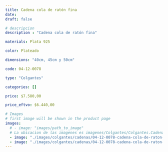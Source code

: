 ```yaml
---
title: Cadena cola de ratón fina
date: 
draft: false

# descripcion
description : "Cadena cola de ratón fina"

materials: Plata 925

color: Plateado

dimensions: "40cm, 45cm y 50cm"

code: 04-12-0078

type: "Colgantes"

categories: []

price: $7.580,00

price_eftvo: $6.440,00

# Images
# first image will be shown in the product page
images:
  # - image: "images/path_to_image"
  # La ubicacion de las imagenes es imagenes/Colgantes/Colgantes.Cadenas/04-12-0078-cadena-cola-de-raton-fina
  - image: "./images/colgantes/cadenas/04-12-0078-cadena-cola-de-raton-fina_a.JPG"
  - image: "./images/colgantes/cadenas/04-12-0078-cadena-cola-de-raton-fina_b.JPG"
---
```

